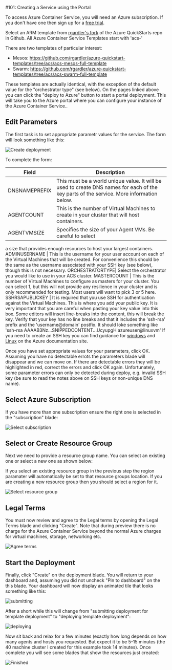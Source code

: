 #101: Creating a Service using the Portal
 
To access Azure Container Service, you will need an Azure subscription. If you don't have one then sign up for a [free trial](http://www.windowsazure.com/en-us/pricing/free-trial/?WT.mc_id=AA4C1C935).
 
Select an ARM template from  [rgardler's fork](https://github.com/rgardler/azure-quickstart-templates) of the Azure QuickStarts repo in Github. All Azure Container Service Templates start with 'acs-'
 
There are two templates of particular interest:
 
* Mesos: https://github.com/rgardler/azure-quickstart-templates/tree/acs/acs-mesos-full-template
* Swarm: https://github.com/rgardler/azure-quickstart-templates/tree/acs/acs-swarm-full-template
 
These templates are actually identical, with the exception of the default value for the "orchestrator type" (see below). On the pages linked above you can click the "deploy to Azure" button to start a portal deployment. This will take you to the Azure portal where you can configure your instance of the Azure Container Service..

## Edit Parameters 

The first task is to set appropriate parametr values for the service. The form will look something like this:
 
 ![Create deployment](images/portal-create-params.png)
 
To complete the form:

Field           | Description
----------------|-----------
DNSNAMEPREFIX   | This must be a world unique value. It will be used to create DNS names for each of the key parts of the service. More information below.
AGENTCOUNT      | This is the number of Virtual Machines to create in your cluster that will host containers.
AGENTVMSIZE     | Specifies the size of your Agent VMs. Be careful to select
a size that provides enough resources to host your largest containers.
ADMINUSERNAME   | This is the username for your user account on each of the Virtual Machines that will be created. For convenience this should be the same as the username associated with your SSH key (see below), though this is not necessary.
ORCHESTRATORTYPE| Select the orchestrator you would like to use in your ACS cluster.
MASTERCOUNT     | This is the number of Virtual Machines to configure as masters for your cluster. You can select 1, but this will not provide any resilience in your cluster and is only recommended for testing. Most users will want to pick 3 or 5 here.
SSHRSAPUBLICKEY	| It is required that you use SSH for authentication against the Virtual Machines. This is where you add your public key. It is very important that you are careful when pasting your key value into this box. Some editors will insert line-breaks into the content, this will break the key. Verify that your key has no line breaks and that it includes the 'ssh-rsa' prefix and the 'username@domain' postfix. It should loke something like 'ssh-rsa AAAAB3Nz...SNIPPEDCONTENT...UcyupgH azureuser@linuxvm' If you need to create an SSH key you can find guidance for [windows](https://azure.microsoft.com/en-us/documentation/articles/virtual-machines-windows-use-ssh-key/) and [Linux](https://azure.microsoft.com/en-us/documentation/articles/virtual-machines-linux-use-ssh-key/) on the Azure documentation site.
  
Once you have set appropriate values for your parameters, click OK. Assuming you have no detectable errots the parameters blade will disappear and we can move on. If there are detectable errors they will be highlighted in red, correct the errors and click OK again. Unfortunately, some parameter errors can only be detected during deploy, e.g. invalid SSH key (be sure to read the notes above on SSH keys or non-unique DNS name).
 
## Select Azure Subscription 

If you have more than one subscription ensure the right one is selected in the "subscription" blade:
 
 ![Select subscription](images/101/portal-select-subscription.png)	
 
## Select or Create Resource Group 
 
Next we need to provide a resource group name. You can select an existing one or select a new one as shown below:
  
If you select an existing resource group in the previous step the region paramater  will automatically be set to that resource groups location. If you are creating a new resource group then you should select a region for it.

![Select resource group](images/101/portal-select-region.png) 

## Legal Terms
 
You must now review and agree to the Legal terms by opening the Legal Terms blade and clicking "Create". Note that during preview there is no charge for the Azure Container Service beyond the normal Azure charges for virtual machines, storage, networking etc. 
 
 ![Agree terms](images/101/portal-legal-terms.png)
 
## Start the Deployment
 
Finally, click "Create" on the deployment blade. You will return to your dashboard and, assuming you did not uncheck "Pin to dashboard" on the this blade. Your dashboard will now display an animated tile that looks something like this:

![submitting](images/101/portal-dashboard-submitting.png) 
 
After a short while this will change from "submitting deployment for template deployment" to "deploying template deployment":
 
![deploying](images/101/portal-dashboard-deploying.png) 
 
Now sit back and relax for a few minutes (exactly how long depends on how many agents and hosts you requested. But expect it to be 5-15 minutes (the 40 machine cluster I created for this example took 14 minutes). Once complete you will see some blades that show the resources just created:
 
![Finished](images/101/portal-resourcegroup.png) 
 
 
